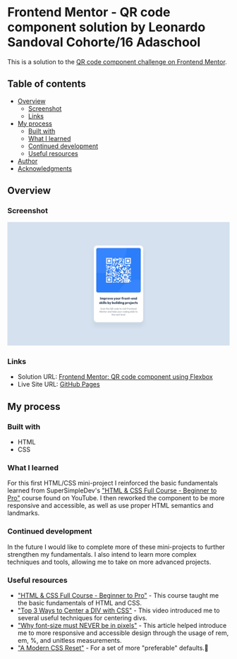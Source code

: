 
# Frontend Mentor - QR code component solution by Leonardo Sandoval Cohorte/16 Adaschool

This is a solution to the [QR code component challenge on Frontend Mentor](https://www.frontendmentor.io/challenges/qr-code-component-iux_sIO_H).

## Table of contents

- [Overview](#overview)
  - [Screenshot](#screenshot)
  - [Links](#links)
- [My process](#my-process)
  - [Built with](#built-with)
  - [What I learned](#what-i-learned)
  - [Continued development](#continued-development)
  - [Useful resources](#useful-resources)
- [Author](#author)
- [Acknowledgments](#acknowledgments)

## Overview

### Screenshot
![Design preview for the QR code component coding challenge](./design/desktop-design.jpg)
### Links

- Solution URL: [Frontend Mentor: QR code component using Flexbox](https://www.frontendmentor.io/solutions/qr-code-component-using-flexbox-V7jfeIpvB3)
- Live Site URL: [GitHub Pages](https://danielalyoshin.github.io/frontend-mentor-qr-code-component/)

## My process

### Built with

- HTML
- CSS

### What I learned

For this first HTML/CSS mini-project I reinforced the basic fundamentals learned from SuperSimpleDev's ["HTML & CSS Full Course - Beginner to Pro"](https://www.youtube.com/watch?v=G3e-cpL7ofc) course found on YouTube. I then reworked the component to be more responsive and accessible, as well as use proper HTML semantics and landmarks.

### Continued development

In the future I would like to complete more of these mini-projects to further strengthen my fundamentals. I also intend to learn more complex techniques and tools, allowing me to take on more advanced projects.

### Useful resources

- ["HTML & CSS Full Course - Beginner to Pro"](https://www.youtube.com/watch?v=G3e-cpL7ofc) - This course taught me the basic fundamentals of HTML and CSS.
- ["Top 3 Ways to Center a DIV with CSS"](https://www.youtube.com/shorts/njdJeu95p6s) - This video introduced me to several useful techniques for centering divs.
- ["Why font-size must NEVER be in pixels"](https://fedmentor.dev/posts/font-size-px/) - This article helped introduce me to more responsive and accessible design through the usage of rem, em, %, and unitless measurements.
- ["A Modern CSS Reset"](https://andy-bell.co.uk/a-modern-css-reset/) - For a set of more "preferable" defaults.🚀
